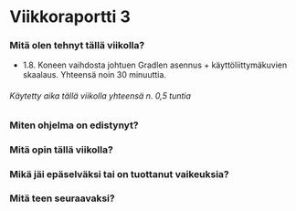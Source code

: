 # Viikkoraportti 3

### Mitä olen tehnyt tällä viikolla?

- 1.8. Koneen vaihdosta johtuen Gradlen asennus + käyttöliittymäkuvien skaalaus. Yhteensä noin 30 minuuttia.

###### Käytetty aika tällä viikolla yhteensä n. 0,5 tuntia

### Miten ohjelma on edistynyt?



### Mitä opin tällä viikolla?



### Mikä jäi epäselväksi tai on tuottanut vaikeuksia?



### Mitä teen seuraavaksi?

